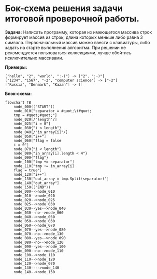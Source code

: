 # Бок-схема решения задачи итоговой проверочной работы.

**Задача:** Написать программу, которая из имеющегося массива строк формирует массив из строк, длина которых меньше либо равна 3 символа. Первоначальный массив можно ввести с клавиатуры, либо задать на старте выполнения алгоритма. При решении не рекомендуется пользоваться коллекциями, лучше обойтись исключительно массивами.

**Примеры:**

	["hello", "2", "world", ":-)"] -> ["2", ":-)"]
	["1234", "1567", "-2", "computer science"] -> ["-2"]
	["Russia", "Denmark", "Kazan"] -> []

**Блок-схема:**
```mermaid
flowchart TB
	node_000(("START"))
	node_010["separator = #quot;\t#quot;
	tmp = #quot;#quot;"]
	node_020[/"length"/]
	node_025["i = 0"]
	node_030{"i < length"}
	node_040[/"in_array[i]"/]
	node_050["i++"]
	node_060["flag = false
	i = 0"]
	node_070{"i < length"}
	node_080{"in_array[i].length < 4"}
	node_090{"flag"}
	node_100["tmp += separator"]
	node_110["tmp += in_array[i]
	flag = true"]
	node_120["i++"]
	node_130["out_array = tmp.Split(separator)"]
	node_140["out_array"]
	node_150(("END"))
	node_000-->node_010
	node_010-->node_020
	node_020-->node_025
	node_025-->node_030
	node_030--yes-->node_040
	node_030--no-->node_060
	node_040-->node_050
	node_050-->node_030
	node_060-->node_070
	node_070--yes-->node_080
	node_070--no-->node_130
	node_080--yes-->node_090
	node_080--no-->node_120
	node_090--yes-->node_100
	node_090--no-->node_110
	node_100-->node_110
	node_110-->node_120
	node_120-->node_070
	node_130---->node_140
	node_140-->node_150